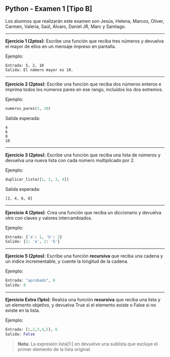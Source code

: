## **Python - Examen 1 [Tipo B]**  

Los alumnos que realizarán este examen son Jesús, Helena, Marcos, Oliver, Carmen, Valeria, Saúl, Álvaro, Daniel JR, Marc y Santiago.

---
**Ejercicio 1 (2ptos)**: Escribe una función que reciba tres números y devuelva el mayor de ellos en un mensaje impreso en pantalla.

Ejemplo:
```plaintext
Entrada: 5, 2, 10
Salida: El número mayor es 10.
```
---  
**Ejercicio 2 (2ptos)**: Escribe una función que reciba dos números enteros e imprima todos los números pares en ese rango, incluídos los dos extremos.  

Ejemplo:  
```python  
numeros_pares(3, 10)  
```  
Salida esperada:  
```plaintext
4  
6  
8  
10  
```  
---  
**Ejercicio 3 (2ptos)**: Escribe una función que reciba una lista de números y devuelva una nueva lista con cada número multiplicado por 2.

Ejemplo:  
```python  
duplicar_lista([1, 2, 3, 4])  
```  
Salida esperada:  
```plaintext
[2, 4, 6, 8]
```  
---  
**Ejercicio 4 (2ptos)**: Crea una función que reciba un diccionario y devuelva otro con claves y valores intercambiados.

Ejemplo:  
```python  
Entrada: {'a': 1, 'b': 2}
Salida: {1: 'a', 2: 'b'}
```  
---  
**Ejercicio 5 (2ptos)**: Escribe una función **recursiva** que reciba una cadena y un índice incrementable, y cuente la longitud de la cadena.

Ejemplo:  
```python  
Entrada: "aprobado", 0
Salida: 8
```   
---  
**Ejercicio Extra (1pto)**: Realiza una función **recursiva** que reciba una lista y un elemento objetivo, y devuelva True si el elemento existe o False si no existe en la lista.

Ejemplo:  
```python  
Entrada: [1,2,3,4,5], 6
Salida: False
```

> **Nota**: La expresión lista[1:] en devuelve una sublista que excluye el primer elemento de la lista original. 
